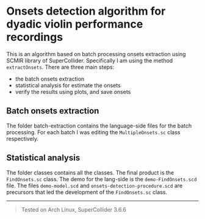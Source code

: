 # Onsets detection algorithm for dyadic violin performance recordings
This is an algorithm based on batch processing onsets extraction using SCMIR library of SuperCollider.  Specifically I am using the method `extractOnsets`.  There are three main steps:
- the batch onsets extraction
- statistical analysis for estimate the onsets
- verify the results using plots, and save onsets

## Batch onsets extraction
The folder batch-extraction contains the language-side files for the batch processing.  For each batch I was editing the `MultipleOnsets.sc` class respectively.

## Statistical analysis
The folder classes contains all the classes.  The final product is the `FindOnsets.sc` class.  The demo for the lang-side is the `demo-FindOnsets.scd` file.  The files `demo-model.scd` and `onsets-detection-procedure.scd` are precursors that led the development of the `FindOnsets.sc` class.
_____

> Tested on Arch Linux, SuperCollider 3.6.6
